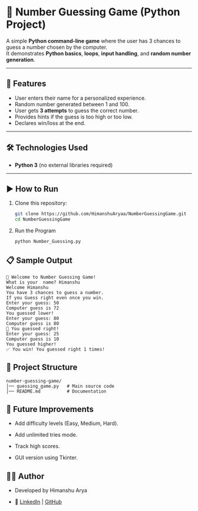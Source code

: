 # 🎯 Number Guessing Game (Python Project)

A simple **Python command-line game** where the user has 3 chances to guess a number chosen by the computer.  
It demonstrates **Python basics**, **loops**, **input handling**, and **random number generation**.

---

## 📌 Features
- User enters their name for a personalized experience.
- Random number generated between 1 and 100.
- User gets **3 attempts** to guess the correct number.
- Provides hints if the guess is too high or too low.
- Declares win/loss at the end.

---

## 🛠️ Technologies Used
- **Python 3** (no external libraries required)

---

## ▶️ How to Run

1. Clone this repository:
   ```bash
   git clone https://github.com/HimanshuAryaa/NumberGuessingGame.git
   cd NumberGuessingGame
    ```
2. Run the Program
    ```bash
    python Number_Guessing.py
    ```

## 📋 Sample Output

```
🎯 Welcome to Number Guessing Game!
What is your  name? Himanshu
Welcome Himanshu
You have 3 chances to guess a number.
If you Guess right even once you win.
Enter your guess: 50
Computer guess is 72
You guessed lower!
Enter your guess: 80
Computer guess is 80
🎉 You guessed right!
Enter your guess: 25
Computer guess is 10
You guessed higher!
✅ You win! You guessed right 1 times!

```

## 📂 Project Structure

```
number-guessing-game/
│── guessing_game.py   # Main source code
│── README.md          # Documentation
```

## 🚀 Future Improvements

- Add difficulty levels (Easy, Medium, Hard).

- Add unlimited tries mode.

- Track high scores.

- GUI version using Tkinter.

## 👨‍💻 Author

- Developed by Himanshu Arya

- 🔗 [LinkedIn](https://linkedin.com/in/himanshuaryaa)
 | [GitHub](https://github.com/HimanshuAryaa)